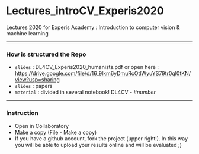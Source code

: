 # Lectures_introCV_Experis2020
Lectures 2020 for Experis Academy : Introduction to computer vision &amp; machine learning

-----------------------------------------
### How is structured the Repo

- ``` slides ```   : DL4CV_Experis2020_humanists.pdf or open here : https://drive.google.com/file/d/16_9lkm6yDmuRcOtlWyuYS79tr0ql0tKN/view?usp=sharing
- ``` slides ```   : papers
- ``` material ``` : divided in several notebook! DL4CV - *#number*

-----------------------------------------
### Instruction

- Open in Collaboratory
- Make a copy (File - Make a copy)
- If you have a github account, fork the project (upper right!). In this way you will be able to upload your results online and will be evaluated ;)


